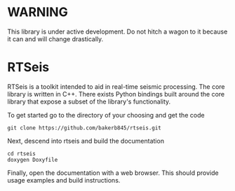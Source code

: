 # WARNING

This library is under active development.  Do not hitch a wagon to it because it can and will change drastically.

# RTSeis

RTSeis is a toolkit intended to aid in real-time seismic processing.  The core library is written in C++.  There exists Python bindings built around the core library that expose a subset of the library's functionality.  

To get started go to the directory of your choosing and get the code

    git clone https://github.com/bakerb845/rtseis.git
    
Next, descend into rtseis and build the documentation

    cd rtseis
    doxygen Doxyfile

Finally, open the documentation with a web browser.  This should provide usage examples and build instructions.
